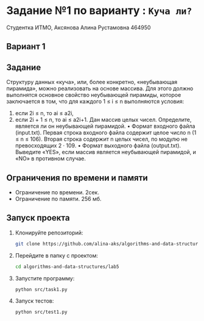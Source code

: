 # Задание №1 по варианту  : `Куча ли?`
Студентка ИТМО, Аксянова Алина Рустамовна  464950

## Вариант 1

## Задание 
Структуру данных «куча», или, более конкретно, «неубывающая пирамида», можно реализовать на основе массива.
Для этого должно выполнятся основное свойство неубывающей пирамиды, которое заключается в том, что для каждого 1 ≤ i ≤ n выполняются условия:
1.	если 2i ≤ n, то ai ≤ a2i,
2.	если 2i + 1 ≤ n, то ai ≤ a2i+1.
Дан массив целых чисел. Определите, является ли он неубывающей пирамидой.
•	Формат входного файла (input.txt). Первая строка входного файла содержит целое число n (1 ≤ n ≤ 106). Вторая строка содержит n целых чисел, по модулю не превосходящих 2 · 109.
•	Формат выходного файла (output.txt). Выведите «YES», если массив является неубывающей пирамидой, и «NO» в противном случае.


## Ограничения по времени и памяти

- Ограничение по времени. 2сек.
- Ограничение по памяти. 256 мб.


## Запуск проекта
1. Клонируйте репозиторий:
   ```bash
   git clone https://github.com/alina-aks/algorithms-and-data-structures.git
   
   ```
2. Перейдите в папку с проектом:
   ```bash
   cd algorithms-and-data-structures/lab5
   ```
3. Запустите программу:
   ```bash
   python src/task1.py
   ```

4. Запуск тестов:
   ```bash
   python src/test1.py
   ```
